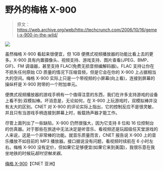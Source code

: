 # 野外的梅格 X-900

> 原文：<https://web.archive.org/web/http://techcrunch.com/2006/10/16/gemei-x-900-in-the-wild/>

![](img/6fec9f2d81783b880635a0ef819aaf94.png)

虽然梅格 X-900 看起来很便宜，但 1GB 便携式视频播放器的功能比看上去的更多。X-900 具有内置摄像头、视频支持、游戏支持、图片查看(JPEG、BMP、GIF)、FM 调谐器，甚至支持 FLAC(免费无损音频编解码器)。FLAC 支持让你在不损失任何原始 CD 质量的情况下压缩音频，但是它会在你的 X-900 上占据相当大的空间。梅格 X-900 实际上只是一个带视频的小屏幕(向上看)，连接到屏幕的操纵杆是 X-900 附带的一个附加单元。

便携式视频播放器的游戏手柄有一个值得注意的东西，我们在许多支持游戏的设备上看不到:双模拟棒。坏消息是，无论如何，在 X-900 上玩游戏时，双模拟棒并没有太大的区别。CNET 对 X-900 的评论实际上指出，它的控制反应不是很灵敏，并且只有当游戏手柄连接到屏幕上时，板载扬声器才能工作。

尽管上面列出了一些缺陷，X-900 仍然很强大，因为它支持 8 位和 16 位控制台的仿真器。对于那些在旅途中无法决定是听音乐、看视频还是玩超级任天堂游戏的人来说，这是一个非常棒的功能。就音乐质量而言，CNET 报告说 X-900 上的音乐播放不如目前的 MP3 播放器。接口据说没有问题，看视频时续航在 6 小时左右。梅格 X-900 没有定价，但如果它足够便宜(如果它来到美国)，我很乐意在我坐地铁的时候玩*超时空触发器*。

[梅格 X-900](https://web.archive.org/web/20210226164230/http://www.asia.cnet.com/reviews/musicplay/0,39050466,39271680p,00.htm)【CNET 亚洲】